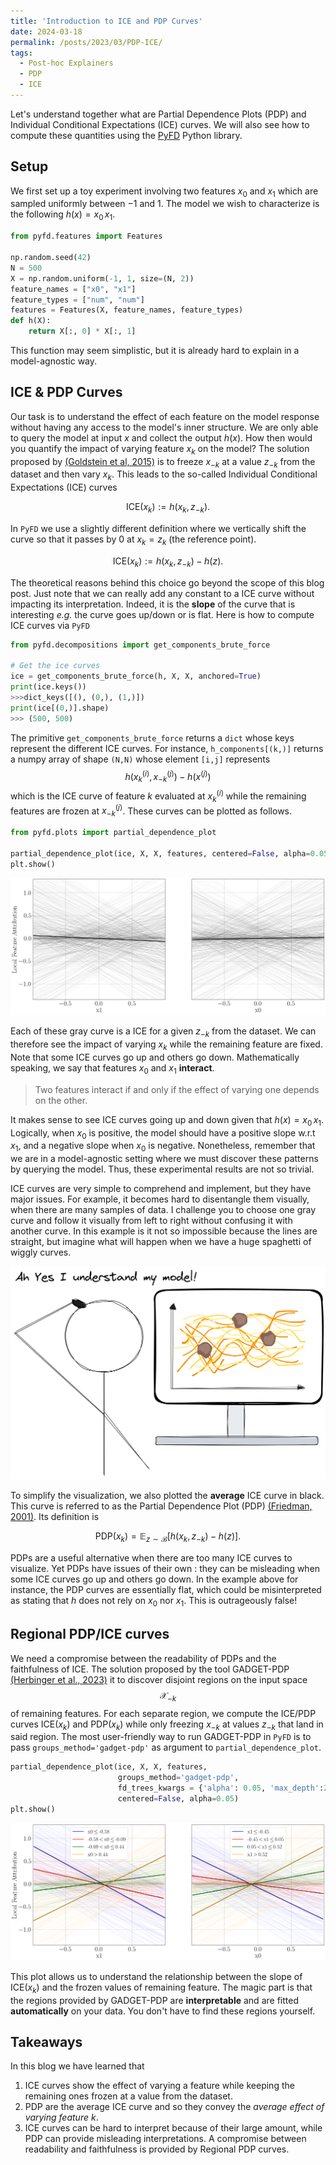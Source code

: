 ```yaml
---
title: 'Introduction to ICE and PDP Curves'
date: 2024-03-18
permalink: /posts/2023/03/PDP-ICE/
tags:
  - Post-hoc Explainers
  - PDP
  - ICE
---
```


Let's understand together what are Partial Dependence Plots (PDP) and Individual Conditional Expectations (ICE) curves.
We will also see how to compute these quantities using the [PyFD](https://github.com/gablabc/PyFD) Python library.

## Setup

We first set up a toy experiment involving two features $x_0$ and $x_1$ which are sampled uniformly between $-1$ and $1$.
The model we wish to characterize is the following $h(x) = x_0\,x_1$.

```python
from pyfd.features import Features

np.random.seed(42)
N = 500
X = np.random.uniform(-1, 1, size=(N, 2))
feature_names = ["x0", "x1"]
feature_types = ["num", "num"]
features = Features(X, feature_names, feature_types)
def h(X):
    return X[:, 0] * X[:, 1]
```

This function may seem simplistic, but it is already hard to explain in a model-agnostic way.

## ICE & PDP Curves

Our task is to understand the effect of each feature on the model response without having any access to the model's
inner structure. We are only able to query the model at input $x$ and collect the output $h(x)$. How then would
you quantify the impact of varying feature $x_k$ on the model? The solution proposed by
[(Goldstein et al, 2015)](https://arxiv.org/abs/1309.6392) is to freeze $x_{-k}$ at a value $z_{-k}$ from the dataset
and then vary $x_k$. This leads to the so-called Individual Conditional Expectations (ICE) curves

$$\text{ICE}(x_k) := h(x_k,z_{-k}).$$

In `PyFD` we use a slightly different definition where we vertically shift the curve so that it passes by $0$ at
$x_k=z_k$ (the reference point).

$$\text{ICE}(x_k) := h(x_k, z_{-k}) - h(z).$$

The theoretical reasons behind this choice go beyond the scope of this blog post. Just note that we can really add any constant
to a ICE curve without impacting its interpretation. Indeed, it is the **slope** of the curve that is interesting
*e.g.* the curve goes up/down or is flat. Here is how to compute ICE curves via `PyFD`

```python
from pyfd.decompositions import get_components_brute_force

# Get the ice curves
ice = get_components_brute_force(h, X, X, anchored=True)
print(ice.keys())
>>>dict_keys([(), (0,), (1,)])
print(ice[(0,)].shape)
>>> (500, 500)
```

The primitive `get_components_brute_force` returns a `dict` whose keys
represent the different ICE curves. For instance, `h_components[(k,)]`
returns a numpy array of shape `(N,N)` whose element `[i,j]` represents
$$h(x_k^{(i)},x^{(j)}_{-k}) - h(x^{(j)})$$ which is the ICE curve of feature $k$ evaluated at $x_k^{(i)}$ while the
remaining features are frozen at $x^{(j)}_{-k}$. These curves can be plotted as follows.

```python
from pyfd.plots import partial_dependence_plot

partial_dependence_plot(ice, X, X, features, centered=False, alpha=0.05)
plt.show()
```

![ice](/images/blog-bb/ice.png)

Each of these gray curve is a ICE for a given $z_{-k}$ from the
dataset. We can therefore see the impact of varying $x_k$ while the remaining
feature are fixed. Note that some ICE curves go up and others go down.
Mathematically speaking, we say that features $x_0$ and $x_1$ **interact**.

> Two features interact if and only if the effect of varying one depends on the other.

It makes sense to see ICE curves going up and down given that $h(x)=x_0\,x_1$. Logically, when $x_0$ is positive,
the model should have a positive slope w.r.t $x_1$, and a negative slope when $x_0$ is negative.
Nonetheless, remember that we are in a model-agnostic setting where we must discover these patterns by querying the model.
Thus, these experimental results are not so trivial.

ICE curves are very simple to comprehend and implement, but they have major issues. For example, it becomes hard to disentangle them
visually, when there are many samples of data. I challenge you to choose one gray curve and follow it visually from left to right without
confusing it with another curve. In this example is it not so impossible because the lines are straight, but imagine what will happen
when we have a huge spaghetti of wiggly curves.

![ice](/images/blog-bb/spaguetti.png)

To simplify the visualization, we also plotted the **average** ICE curve in black. This curve is referred to as the
Partial Dependence Plot (PDP) [(Friedman, 2001)](https://www.jstor.org/stable/2699986). Its definition is

$$\text{PDP}(x_k) = \mathbb{E}_{z\sim\mathcal{B}}[h(x_k,z_{-k}) - h(z)].$$

PDPs are a useful alternative when there are too many ICE curves to visualize. Yet PDPs have issues of their own :
they can be misleading when some ICE curves go up and others go down. In the example above for instance, the PDP curves are
essentially flat, which could be misinterpreted as stating that $h$ does not rely on $x_0$ nor $x_1$.
This is outrageously false!

## Regional PDP/ICE curves

We need a compromise between the readability of PDPs and the faithfulness of ICE. The solution proposed by the tool
GADGET-PDP [(Herbinger et al., 2023)](https://arxiv.org/abs/2306.00541) it to discover disjoint regions on the input space
$$\mathcal{X}_{-k}$$ of remaining features. For each separate region, we compute the ICE/PDP curves $\text{ICE}(x_k)$
and $\text{PDP}(x_k)$ while only freezing $x_{-k}$ at values $z_{-k}$ that land in said region.
The most user-friendly way to run GADGET-PDP in `PyFD` is to pass `groups_method='gadget-pdp'` as argument to `partial_dependence_plot`.

```python
partial_dependence_plot(ice, X, X, features, 
                        groups_method='gadget-pdp',
                        fd_trees_kwargs = {'alpha': 0.05, 'max_depth':2},
                        centered=False, alpha=0.05)
plt.show()
```

![ice](/images/blog-bb/gadget_pdp.png)

This plot allows us to understand the relationship between the slope of $\text{ICE}(x_k)$ and the frozen values of remaining feature.
The magic part is that the regions provided by GADGET-PDP are **interpretable** and are fitted **automatically** on your data.
You don't have to find these regions yourself.

## Takeaways

In this blog we have learned that

1. ICE curves show the effect of varying a feature while keeping the remaining ones frozen at a value from the dataset.
2. PDP are the average ICE curve and so they convey the *average effect of varying feature $k$*.
3. ICE curves can be hard to interpret because of their large amount, while PDP can provide misleading interpretations.
A compromise between readability and faithfulness is provided by Regional PDP curves.
